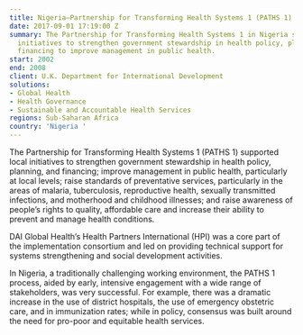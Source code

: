 ```yaml
---
title: Nigeria—Partnership for Transforming Health Systems 1 (PATHS 1)
date: 2017-09-01 17:19:00 Z
summary: The Partnership for Transforming Health Systems 1 in Nigeria supported local
  initiatives to strengthen government stewardship in health policy, planning, and
  financing to improve management in public health.
start: 2002
end: 2008
client: U.K. Department for International Development
solutions:
- Global Health
- Health Governance
- Sustainable and Accountable Health Services
regions: Sub-Saharan Africa
country: 'Nigeria '
---
```


The Partnership for Transforming Health Systems 1 (PATHS 1) supported local initiatives to strengthen government stewardship in health policy, planning, and financing; improve management in public health, particularly at local levels; raise standards of preventative services, particularly in the areas of malaria, tuberculosis, reproductive health, sexually transmitted infections, and motherhood and childhood illnesses; and raise awareness of people’s rights to quality, affordable care and increase their ability to prevent and manage health conditions.

DAI Global Health’s Health Partners International (HPI) was a core part of the implementation consortium and led on providing technical support for systems strengthening and social development activities.

In Nigeria, a traditionally challenging working environment, the PATHS 1 process, aided by early, intensive engagement with a wide range of stakeholders, was very successful. For example, there was a dramatic increase in the use of district hospitals, the use of emergency obstetric care, and in immunization rates; while in policy, consensus was built around the need for pro-poor and equitable health services.